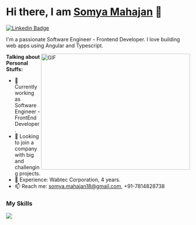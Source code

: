 # Hi there, I am <a href="https://somyamahajan.vercel.app/#contact" target="_blank">Somya Mahajan</a> 👋

[![Linkedin Badge](https://img.shields.io/badge/-LinkedIn-0e76a8?style=flat-square&logo=Linkedin&logoColor=white)](https://www.linkedin.com/in/somya-mahajan-84b66916a/)

I'm a passionate Software Engineer - Frontend Developer. I love building web apps using Angular and Typescript.

<img align="right" alt="GIF" src="https://github.com/Gapur/Gapur/blob/master/coding.gif?raw=true" width="408" height="318" />

**Talking about Personal Stuffs:**


- 🌱 Currently working as Software Engineer - FrontEnd Developer.
- 👯 Looking to join a company with big and challenging projects.
- 💼 Experience: Wabtec Corporation, 4 years.
- 📫 Reach me: somya.mahajan18@gmail.com, +91-7814828738

<h3>My Skills</h3>

<p align="left">
  <a href="https://skillicons.dev">
    <img src="https://skillicons.dev/icons?i=git,angular,java,spring,postgresql,nodejs,tailwind,firebase,react,figma,js,mysql" />
  </a>
</p>


